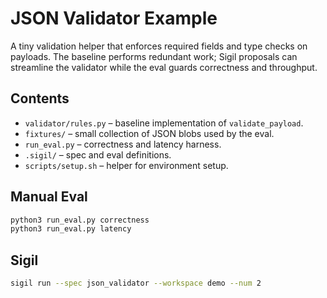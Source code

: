 # JSON Validator Example

A tiny validation helper that enforces required fields and type checks on payloads. The baseline performs redundant work; Sigil proposals can streamline the validator while the eval guards correctness and throughput.

## Contents

- `validator/rules.py` – baseline implementation of `validate_payload`.
- `fixtures/` – small collection of JSON blobs used by the eval.
- `run_eval.py` – correctness and latency harness.
- `.sigil/` – spec and eval definitions.
- `scripts/setup.sh` – helper for environment setup.

## Manual Eval

```bash
python3 run_eval.py correctness
python3 run_eval.py latency
```

## Sigil

```bash
sigil run --spec json_validator --workspace demo --num 2
```
